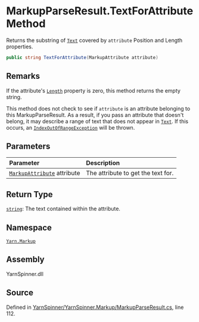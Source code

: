 <!-- This file was generated by a tool. Do not edit this file by hand. -->

# MarkupParseResult.TextForAttribute Method

Returns the substring of [`Text`](/api/csharp/yarn.markup/markupparseresult.text.md) covered by
<code data-dev-comment-type="paramref" class="paramref">attribute</code> Position and Length properties.


```csharp
public string TextForAttribute(MarkupAttribute attribute)
```
## Remarks

If the attribute's [`Length`](/api/csharp/yarn.markup/markupattribute.length.md)
property is zero, this method returns the empty string.

This method does not check to see if <code data-dev-comment-type="paramref" class="paramref">attribute</code> is an attribute belonging to this
MarkupParseResult. As a result, if you pass an attribute that
doesn't belong, it may describe a range of text that does not
appear in [`Text`](/api/csharp/yarn.markup/markupparseresult.text.md). If this occurs, an [`IndexOutOfRangeException`](https://docs.microsoft.com/dotnet/api/System.IndexOutOfRangeException) will be thrown.


## Parameters
|Parameter|Description|
|:---|:---|
|[`MarkupAttribute`](/api/csharp/yarn.markup/markupattribute.md) attribute|The attribute to get the text for.|
## Return Type
[`string`](https://docs.microsoft.com/dotnet/api/System.String): The text contained within the attribute.



## Namespace
[`Yarn.Markup`](/api/csharp/yarn.markup/README.md)

## Assembly
YarnSpinner.dll

## Source
Defined in [YarnSpinner/YarnSpinner.Markup/MarkupParseResult.cs](https://github.com/YarnSpinnerTool/YarnSpinner//blob/develop/YarnSpinner/YarnSpinner.Markup/MarkupParseResult.cs#L112), line 112.
